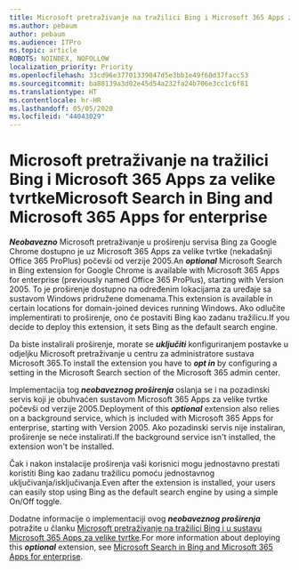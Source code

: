 ```yaml
---
title: Microsoft pretraživanje na tražilici Bing i Microsoft 365 Apps za velike tvrtke
ms.author: pebaum
author: pebaum
ms.audience: ITPro
ms.topic: article
ROBOTS: NOINDEX, NOFOLLOW
localization_priority: Priority
ms.openlocfilehash: 33cd96e37701339047d5e3bb1e49f60d37facc53
ms.sourcegitcommit: ba88139a3d02e45d54a232fa24b706e3cc1c6f81
ms.translationtype: HT
ms.contentlocale: hr-HR
ms.lasthandoff: 05/05/2020
ms.locfileid: "44043029"
---
```

# <a name="microsoft-search-in-bing-and-microsoft-365-apps-for-enterprise"></a><span data-ttu-id="dad50-102">Microsoft pretraživanje na tražilici Bing i Microsoft 365 Apps za velike tvrtke</span><span class="sxs-lookup"><span data-stu-id="dad50-102">Microsoft Search in Bing and Microsoft 365 Apps for enterprise</span></span>

<span data-ttu-id="dad50-103">***Neobavezno*** Microsoft pretraživanje u proširenju servisa Bing za Google Chrome dostupno je uz Microsoft 365 Apps za velike tvrtke (nekadašnji Office 365 ProPlus) počevši od verzije 2005.</span><span class="sxs-lookup"><span data-stu-id="dad50-103">An ***optional*** Microsoft Search in Bing extension for Google Chrome is available with Microsoft 365 Apps for enterprise (previously named Office 365 ProPlus), starting with Version 2005.</span></span> <span data-ttu-id="dad50-104">To je proširenje dostupno na određenim lokacijama za uređaje sa sustavom Windows pridružene domenama.</span><span class="sxs-lookup"><span data-stu-id="dad50-104">This extension is available in certain locations for domain-joined devices running Windows.</span></span> <span data-ttu-id="dad50-105">Ako odlučite implementirati to proširenje, ono će postaviti Bing kao zadanu tražilicu.</span><span class="sxs-lookup"><span data-stu-id="dad50-105">If you decide to deploy this extension, it sets Bing as the default search engine.</span></span>

<span data-ttu-id="dad50-106">Da biste instalirali proširenje, morate se ***uključiti*** konfiguriranjem postavke u odjeljku Microsoft pretraživanje u centru za administratore sustava Microsoft 365.</span><span class="sxs-lookup"><span data-stu-id="dad50-106">To install the extension you have to ***opt in*** by configuring a setting in the Microsoft Search section of the Microsoft 365 admin center.</span></span>

<span data-ttu-id="dad50-107">Implementacija tog ***neobaveznog proširenja*** oslanja se i na pozadinski servis koji je obuhvaćen sustavom Microsoft 365 Apps za velike tvrtke počevši od verzije 2005.</span><span class="sxs-lookup"><span data-stu-id="dad50-107">Deployment of this ***optional*** extension also relies on a background service, which is included with Microsoft 365 Apps for enterprise, starting with Version 2005.</span></span> <span data-ttu-id="dad50-108">Ako pozadinski servis nije instaliran, proširenje se neće instalirati.</span><span class="sxs-lookup"><span data-stu-id="dad50-108">If the background service isn't installed, the extension won't be installed.</span></span>

<span data-ttu-id="dad50-109">Čak i nakon instalacije proširenja vaši korisnici mogu jednostavno prestati koristiti Bing kao zadanu tražilicu pomoću jednostavnog uključivanja/isključivanja.</span><span class="sxs-lookup"><span data-stu-id="dad50-109">Even after the extension is installed, your users can easily stop using Bing as the default search engine by using a simple On/Off toggle.</span></span>

<span data-ttu-id="dad50-110">Dodatne informacije o implementaciji ovog ***neobaveznog proširenja*** potražite u članku [Microsoft pretraživanje na tražilici Bing i u sustavu Microsoft 365 Apps za velike tvrtke](https://docs.microsoft.com/deployoffice/microsoft-search-bing).</span><span class="sxs-lookup"><span data-stu-id="dad50-110">For more information about deploying this ***optional*** extension, see [Microsoft Search in Bing and Microsoft 365 Apps for enterprise](https://docs.microsoft.com/deployoffice/microsoft-search-bing).</span></span>